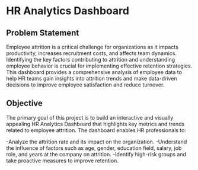 # HR Analytics Dashboard

## Problem Statement
Employee attrition is a critical challenge for organizations as it impacts productivity, increases recruitment costs, and affects team dynamics. Identifying the key factors contributing to attrition and understanding employee behavior is crucial for implementing effective retention strategies. This dashboard provides a comprehensive analysis of employee data to help HR teams gain insights into attrition trends and make data-driven decisions to improve employee satisfaction and reduce turnover.

## Objective
The primary goal of this project is to build an interactive and visually appealing HR Analytics Dashboard that highlights key metrics and trends related to employee attrition. The dashboard enables HR professionals to:

-Analyze the attrition rate and its impact on the organization.
-Understand the influence of factors such as age, gender, education field, salary, job role, and years at the company on attrition.
-Identify high-risk groups and take proactive measures to improve retention.

